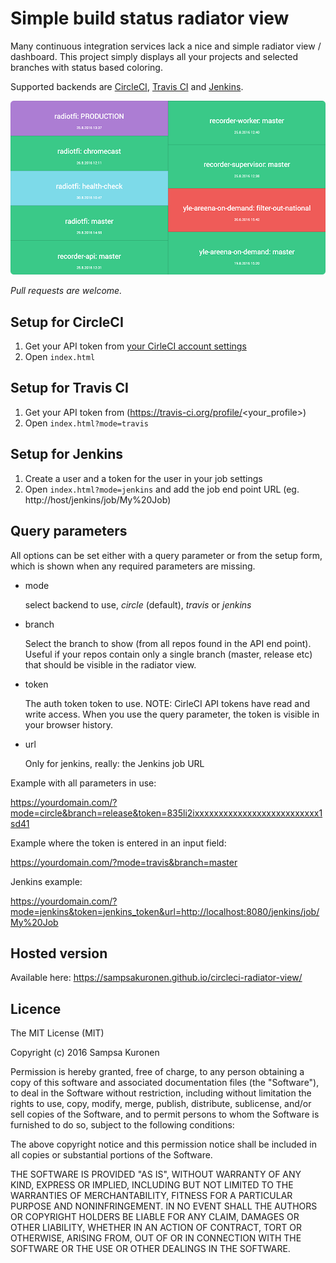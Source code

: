 # Simple build status radiator view

Many continuous integration services lack a nice and simple radiator view / dashboard.
This project simply displays all your projects and selected branches with status based coloring.

Supported backends are [CircleCI](https://circleci.com/), [Travis CI](https://travis-ci.org/) and
[Jenkins](https://jenkins.io).

![Circle CI Radiator view](/readme_radiator.png?raw=true "Circle CI Radiator view")

*Pull requests are welcome.*


## Setup for CircleCI

1. Get your API token from [your CirleCI account settings](https://circleci.com/account/api)
2. Open `index.html`


## Setup for Travis CI

1. Get your API token from (https://travis-ci.org/profile/<your_profile>)
2. Open `index.html?mode=travis`

## Setup for Jenkins

1. Create a user and a token for the user in your job settings
2. Open `index.html?mode=jenkins` and add the job end point URL (eg. http://host/jenkins/job/My%20Job)

## Query parameters

All options can be set either with a query parameter or from the setup form, which is shown when
any required parameters are missing.

- mode

   select backend to use, _circle_ (default), _travis_ or _jenkins_

- branch

   Select the branch to show (from all repos found in the API end point).
   Useful if your repos contain only a single branch (master, release etc) that should be visible
   in the radiator view.

- token

   The auth token token to use. NOTE: CirleCI API tokens have read and write access. When you
   use the query parameter, the token is visible in your browser history.

- url

   Only for jenkins, really: the Jenkins job URL


Example with all parameters in use:

   https://yourdomain.com/?mode=circle&branch=release&token=835li2ixxxxxxxxxxxxxxxxxxxxxxxxxx1sd41


Example where the token is entered in an input field:

   https://yourdomain.com/?mode=travis&branch=master


Jenkins example:

   https://yourdomain.com/?mode=jenkins&token=jenkins_token&url=http://localhost:8080/jenkins/job/My%20Job


## Hosted version

Available here: https://sampsakuronen.github.io/circleci-radiator-view/


## Licence

The MIT License (MIT)

Copyright (c) 2016 Sampsa Kuronen

Permission is hereby granted, free of charge, to any person obtaining a copy
of this software and associated documentation files (the "Software"), to deal
in the Software without restriction, including without limitation the rights
to use, copy, modify, merge, publish, distribute, sublicense, and/or sell
copies of the Software, and to permit persons to whom the Software is
furnished to do so, subject to the following conditions:

The above copyright notice and this permission notice shall be included in all
copies or substantial portions of the Software.

THE SOFTWARE IS PROVIDED "AS IS", WITHOUT WARRANTY OF ANY KIND, EXPRESS OR
IMPLIED, INCLUDING BUT NOT LIMITED TO THE WARRANTIES OF MERCHANTABILITY,
FITNESS FOR A PARTICULAR PURPOSE AND NONINFRINGEMENT. IN NO EVENT SHALL THE
AUTHORS OR COPYRIGHT HOLDERS BE LIABLE FOR ANY CLAIM, DAMAGES OR OTHER
LIABILITY, WHETHER IN AN ACTION OF CONTRACT, TORT OR OTHERWISE, ARISING FROM,
OUT OF OR IN CONNECTION WITH THE SOFTWARE OR THE USE OR OTHER DEALINGS IN THE
SOFTWARE.
